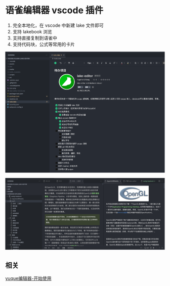 # 语雀编辑器 vscode 插件

1. 完全本地化，在 vscode 中新建 lake 文件即可
2. 支持 lakebook 浏览
2. 支持直接复制到语雀中
3. 支持代码块，公式等常用的卡片

![示例图](assets/image.png)

![lakebook](assets/lakebook.png)

## 相关

[yuque编辑器-开始使用](https://www.yuque.com/yuque/developer/gfoax065u2v72isu)
